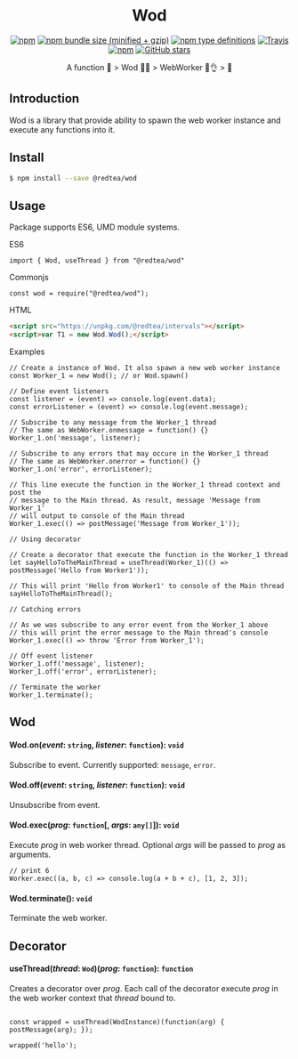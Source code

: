 <h1 align="center">Wod</h2>

<p align="center">
<a href="https://www.npmjs.com/package/@redtea/wod"><img src="https://img.shields.io/npm/v/@redtea/wod.svg" alt="npm"></a>
<a href="https://www.npmjs.com/package/@redtea/wod"><img src="https://img.shields.io/bundlephobia/minzip/@redtea/wod.svg" alt="npm bundle size (minified + gzip)"></a>
<a href="https://www.npmjs.com/package/@redtea/wod"><img src="https://img.shields.io/npm/types/@redtea/wod.svg" alt="npm type definitions"></a>
<a href="https://travis-ci.org/org-redtea/wod"><img src="https://img.shields.io/travis/org-redtea/wod.svg" alt="Travis"></a>
<a href="https://www.npmjs.com/package/@redtea/wod"><img src="https://img.shields.io/npm/l/@redtea/wod.svg" alt="npm"></a>
<a href="https://github.com/org-redtea/wod"><img src="https://img.shields.io/github/stars/org-redtea/wod.svg?style=social&label=Stars" alt="GitHub stars"></a>
</p>

<p align="center">A function 🎁 > Wod 🚀🎁 > WebWorker 🎁👌 > 🎉</p>

## Introduction

Wod is a library that provide ability to spawn the web worker instance and execute any functions into it.

## Install
```bash
$ npm install --save @redtea/wod
```

## Usage


Package supports ES6, UMD module systems.


ES6
```JS
import { Wod, useThread } from "@redtea/wod"
```

Commonjs
```JS
const wod = require("@redtea/wod");
```

HTML
```HTML
<script src="https://unpkg.com/@redtea/intervals"></script>
<script>var T1 = new Wod.Wod();</script>
```

Examples
```JS
// Create a instance of Wod. It also spawn a new web worker instance
const Worker_1 = new Wod(); // or Wod.spawn()

// Define event listeners
const listener = (event) => console.log(event.data);
const errorListener = (event) => console.log(event.message);

// Subscribe to any message from the Worker_1 thread
// The same as WebWorker.onmessage = function() {} 
Worker_1.on('message', listener);

// Subscribe to any errors that may occure in the Worker_1 thread
// The same as WebWorker.onerror = function() {} 
Worker_1.on('error', errorListener);

// This line execute the function in the Worker_1 thread context and post the 
// message to the Main thread. As result, message 'Message from Worker_1'
// will output to console of the Main thread
Worker_1.exec(() => postMessage('Message from Worker_1'));

// Using decorator

// Create a decorator that execute the function in the Worker_1 thread
let sayHelloToTheMainThread = useThread(Worker_1)(() => postMessage('Hello from Worker1'));

// This will print 'Hello from Worker1' to console of the Main thread
sayHelloToTheMainThread();

// Catching errors

// As we was subscribe to any error event from the Worker_1 above
// this will print the error message to the Main thread's console
Worker_1.exec(() => throw 'Error from Worker_1');

// Off event listener
Worker_1.off('message', listener);
Worker_1.off('error', errorListener);

// Terminate the worker
Worker_1.terminate();
```

## Wod

#### Wod.on(*event*: `string`, *listener*: `function`): `void`

Subscribe to event. Currently supported: `message`, `error`.

#### Wod.off(*event*: `string`, *listener*: `function`): `void`

Unsubscribe from event.

#### Wod.exec(*prog*: `function`[, *args*: `any[]`]): `void`

Execute *prog* in web worker thread. Optional *args* will be passed to *prog* as arguments.
```JS
// print 6
Worker.exec((a, b, c) => console.log(a + b + c), [1, 2, 3]);
```

#### Wod.terminate(): `void`

Terminate the web worker.


## Decorator

#### useThread(*thread*: `Wod`)(*prog*: `function`): `function`

Creates a decorator over *prog*. Each call of the decorator execute *prog* in the web worker context that *thread* bound to.

```JS

const wrapped = useThread(WodInstance)(function(arg) { postMessage(arg); });

wrapped('hello');
```
